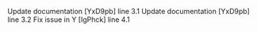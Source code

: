 Update documentation [YxD9pb] line 3.1
Update documentation [YxD9pb] line 3.2
Fix issue in Y [IgPhck] line 4.1
